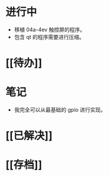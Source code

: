 # 进行中
- 移植 04a-4ev 触控屏的程序。
- 包含 qt 的程序需要进行压缩。
# [[待办]]

# 笔记
- 我完全可以从最基础的 gpio 进行实现。
# [[已解决]]

# [[存档]]